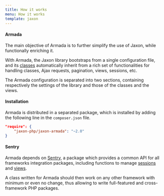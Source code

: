 ```yaml
---
title: How it works
menu: How it works
template: jaxon
---
```


#### Armada

The main objective of Armada is to further simplify the use of Jaxon, while functionally enriching it.

With Armada, the Jaxon library bootstraps from a single configuration file, and its [classes](/docs/armada/classes) automatically inherit from a rich set of functionalities for handling classes, Ajax requests, pagination, views, sessions, etc.

The Armada configuration is separated into two sections, containing respectively the settings of the library and those of the classes and the views.

#### Installation

Armada is distributed in a separated package, which is installed by adding the following line in the `composer.json` file.

```json
"require": {
    "jaxon-php/jaxon-armada": "~2.0"
}
```

#### Sentry

Armada depends on [Sentry](https://github.com/jaxon-php/jaxon-sentry), a package which provides a common API for all frameworks integration packages, including functions to manage [sessions](/docs/armada/sessions) and [views](/docs/armada/views).

A class written for Armada should then work on any other framework with minimum or even no change, thus allowing to write full-featured and cross-framework PHP packages.
